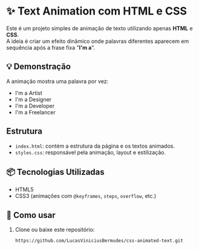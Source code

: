 # ✨ Text Animation com HTML e CSS

Este é um projeto simples de animação de texto utilizando apenas **HTML** e **CSS**.  
A ideia é criar um efeito dinâmico onde palavras diferentes aparecem em sequência após a frase fixa "**I'm a**".

## 💡 Demonstração

A animação mostra uma palavra por vez:
- I'm a Artist
- I'm a Designer
- I'm a Developer
- I'm a Freelancer

## Estrutura

- `index.html`: contém a estrutura da página e os textos animados.
- `styles.css`: responsável pela animação, layout e estilização.

## 📦 Tecnologias Utilizadas

- HTML5
- CSS3 (animações com `@keyframes`, `steps`, `overflow`, etc.)

## 🚀 Como usar

1. Clone ou baixe este repositório:
   ```bash
   https://github.com/LucasViniciusBermudes/css-animated-text.git
